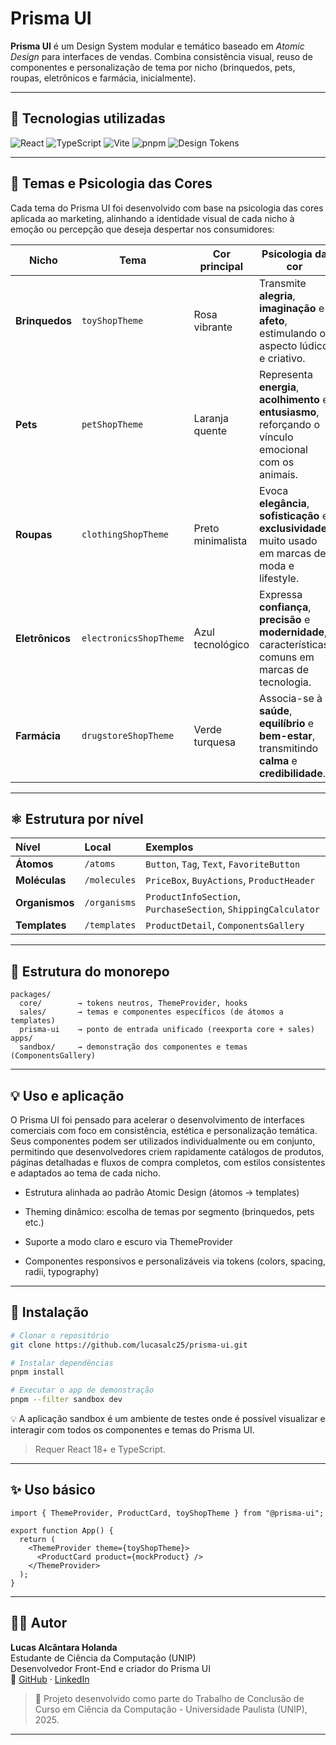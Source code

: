 # Prisma UI 

**Prisma UI** é um Design System modular e temático baseado em *Atomic Design* para interfaces de vendas. Combina consistência visual, reuso de componentes e personalização de tema por nicho (brinquedos, pets, roupas, eletrônicos e farmácia, inicialmente).

---

## 🧰 Tecnologias utilizadas

![React](https://img.shields.io/badge/React-20232A?style=for-the-badge\&logo=react\&logoColor=61DAFB)
![TypeScript](https://img.shields.io/badge/TypeScript-3178C6?style=for-the-badge\&logo=typescript\&logoColor=white)
![Vite](https://img.shields.io/badge/Vite-646CFF?style=for-the-badge\&logo=vite\&logoColor=FFD62E)
![pnpm](https://img.shields.io/badge/pnpm-F69220?style=for-the-badge\&logo=pnpm\&logoColor=white)
![Design Tokens](https://img.shields.io/badge/Design%20Tokens-2DD4BF?style=for-the-badge)

---

## 🎨 Temas e Psicologia das Cores

Cada tema do Prisma UI foi desenvolvido com base na psicologia das cores aplicada ao marketing, alinhando a identidade visual de cada nicho à emoção ou percepção que deseja despertar nos consumidores:

| Nicho        | Tema                 | Cor principal     | Psicologia da cor |
|---------------|----------------------|-------------------|-------------------|
| **Brinquedos** | `toyShopTheme`       | Rosa vibrante     | Transmite **alegria**, **imaginação** e **afeto**, estimulando o aspecto lúdico e criativo. |
| **Pets**       | `petShopTheme`       | Laranja quente    | Representa **energia**, **acolhimento** e **entusiasmo**, reforçando o vínculo emocional com os animais. |
| **Roupas**     | `clothingShopTheme`  | Preto minimalista | Evoca **elegância**, **sofisticação** e **exclusividade**, muito usado em marcas de moda e lifestyle. |
| **Eletrônicos**| `electronicsShopTheme` | Azul tecnológico  | Expressa **confiança**, **precisão** e **modernidade**, características comuns em marcas de tecnologia. |
| **Farmácia**   | `drugstoreShopTheme` | Verde turquesa    | Associa-se à **saúde**, **equilíbrio** e **bem-estar**, transmitindo **calma** e **credibilidade**. |

---

## ⚛️ Estrutura por nível

| Nível          | Local        | Exemplos                                                      |
| :------------- | :----------- | :------------------------------------------------------------ |
| **Átomos**     | `/atoms`     | `Button`, `Tag`, `Text`, `FavoriteButton`                     |
| **Moléculas**  | `/molecules` | `PriceBox`, `BuyActions`, `ProductHeader`                     |
| **Organismos** | `/organisms` | `ProductInfoSection`, `PurchaseSection`, `ShippingCalculator` |
| **Templates**  | `/templates` | `ProductDetail`, `ComponentsGallery`          |

---

## 🧱 Estrutura do monorepo

```
packages/ 
  core/        → tokens neutros, ThemeProvider, hooks
  sales/       → temas e componentes específicos (de átomos a templates)
  prisma-ui    → ponto de entrada unificado (reexporta core + sales)
apps/
  sandbox/     → demonstração dos componentes e temas (ComponentsGallery)
```

---

## 💡 Uso e aplicação

O Prisma UI foi pensado para acelerar o desenvolvimento de interfaces comerciais com foco em consistência, estética e personalização temática. Seus componentes podem ser utilizados individualmente ou em conjunto, permitindo que desenvolvedores criem rapidamente catálogos de produtos, páginas detalhadas e fluxos de compra completos, com estilos consistentes e adaptados ao tema de cada nicho.

- Estrutura alinhada ao padrão Atomic Design (átomos → templates)

- Theming dinâmico: escolha de temas por segmento (brinquedos, pets etc.)

- Suporte a modo claro e escuro via ThemeProvider

- Componentes responsivos e personalizáveis via tokens (colors, spacing, radii, typography)
  
---

## 🚀 Instalação

```bash
# Clonar o repositório
git clone https://github.com/lucasalc25/prisma-ui.git

# Instalar dependências
pnpm install

# Executar o app de demonstração
pnpm --filter sandbox dev
```

💡 A aplicação sandbox é um ambiente de testes onde é possível visualizar e interagir com todos os componentes e temas do Prisma UI.

> Requer React 18+ e TypeScript.

---

## ✨ Uso básico

```tsx
import { ThemeProvider, ProductCard, toyShopTheme } from "@prisma-ui";

export function App() {
  return (
    <ThemeProvider theme={toyShopTheme}>
      <ProductCard product={mockProduct} />
    </ThemeProvider>
  );
}
```

---

## 🧑‍💻 Autor

**Lucas Alcântara Holanda** <br>
Estudante de Ciência da Computação (UNIP) <br>
Desenvolvedor Front-End e criador do Prisma UI <br>
🔗 [GitHub](https://github.com/lucasalc25) · [LinkedIn](https://www.linkedin.com/in/lucas-alcantara-holanda) <br>


> 🧩 Projeto desenvolvido como parte do Trabalho de Conclusão de Curso  em Ciência da Computação - Universidade Paulista (UNIP), 2025.

---

